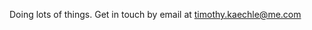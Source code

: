 Doing lots of things. Get in touch by email at [timothy.kaechle@me.com](mailto:timothy.kaechle@me.com)

